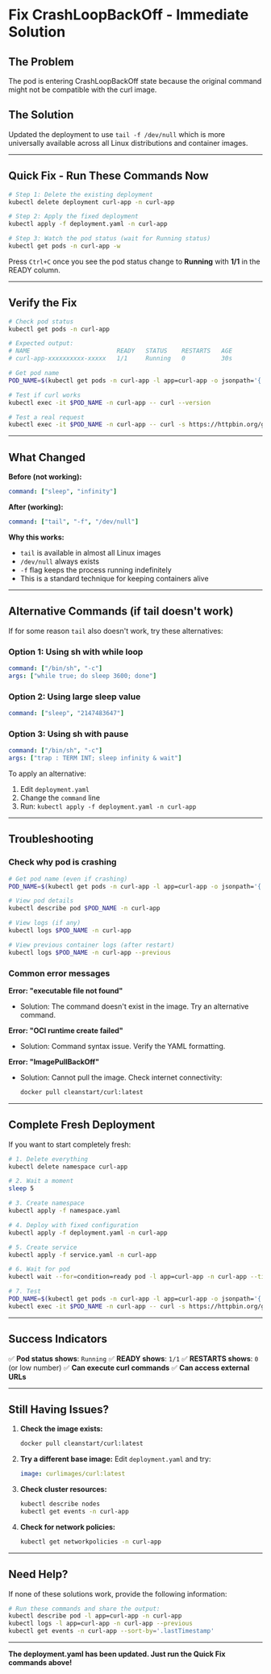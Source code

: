 # Fix CrashLoopBackOff - Immediate Solution

## The Problem
The pod is entering CrashLoopBackOff state because the original command might not be compatible with the curl image.

## The Solution
Updated the deployment to use `tail -f /dev/null` which is more universally available across all Linux distributions and container images.

---

## Quick Fix - Run These Commands Now

```bash
# Step 1: Delete the existing deployment
kubectl delete deployment curl-app -n curl-app

# Step 2: Apply the fixed deployment
kubectl apply -f deployment.yaml -n curl-app

# Step 3: Watch the pod status (wait for Running status)
kubectl get pods -n curl-app -w
```

Press `Ctrl+C` once you see the pod status change to **Running** with **1/1** in the READY column.

---

## Verify the Fix

```bash
# Check pod status
kubectl get pods -n curl-app

# Expected output:
# NAME                        READY   STATUS    RESTARTS   AGE
# curl-app-xxxxxxxxxx-xxxxx   1/1     Running   0          30s

# Get pod name
POD_NAME=$(kubectl get pods -n curl-app -l app=curl-app -o jsonpath='{.items[0].metadata.name}')

# Test if curl works
kubectl exec -it $POD_NAME -n curl-app -- curl --version

# Test a real request
kubectl exec -it $POD_NAME -n curl-app -- curl -s https://httpbin.org/get
```

---

## What Changed

**Before (not working):**
```yaml
command: ["sleep", "infinity"]
```

**After (working):**
```yaml
command: ["tail", "-f", "/dev/null"]
```

**Why this works:**
- `tail` is available in almost all Linux images
- `/dev/null` always exists
- `-f` flag keeps the process running indefinitely
- This is a standard technique for keeping containers alive

---

## Alternative Commands (if tail doesn't work)

If for some reason `tail` also doesn't work, try these alternatives:

### Option 1: Using sh with while loop
```yaml
command: ["/bin/sh", "-c"]
args: ["while true; do sleep 3600; done"]
```

### Option 2: Using large sleep value
```yaml
command: ["sleep", "2147483647"]
```

### Option 3: Using sh with pause
```yaml
command: ["/bin/sh", "-c"]
args: ["trap : TERM INT; sleep infinity & wait"]
```

To apply an alternative:
1. Edit `deployment.yaml`
2. Change the `command` line
3. Run: `kubectl apply -f deployment.yaml -n curl-app`

---

## Troubleshooting

### Check why pod is crashing

```bash
# Get pod name (even if crashing)
POD_NAME=$(kubectl get pods -n curl-app -l app=curl-app -o jsonpath='{.items[0].metadata.name}')

# View pod details
kubectl describe pod $POD_NAME -n curl-app

# View logs (if any)
kubectl logs $POD_NAME -n curl-app

# View previous container logs (after restart)
kubectl logs $POD_NAME -n curl-app --previous
```

### Common error messages

**Error: "executable file not found"**
- Solution: The command doesn't exist in the image. Try an alternative command.

**Error: "OCI runtime create failed"**
- Solution: Command syntax issue. Verify the YAML formatting.

**Error: "ImagePullBackOff"**
- Solution: Cannot pull the image. Check internet connectivity:
  ```bash
  docker pull cleanstart/curl:latest
  ```

---

## Complete Fresh Deployment

If you want to start completely fresh:

```bash
# 1. Delete everything
kubectl delete namespace curl-app

# 2. Wait a moment
sleep 5

# 3. Create namespace
kubectl apply -f namespace.yaml

# 4. Deploy with fixed configuration
kubectl apply -f deployment.yaml -n curl-app

# 5. Create service
kubectl apply -f service.yaml -n curl-app

# 6. Wait for pod
kubectl wait --for=condition=ready pod -l app=curl-app -n curl-app --timeout=120s

# 7. Test
POD_NAME=$(kubectl get pods -n curl-app -l app=curl-app -o jsonpath='{.items[0].metadata.name}')
kubectl exec -it $POD_NAME -n curl-app -- curl -s https://httpbin.org/get
```

---

## Success Indicators

✅ **Pod status shows**: `Running`
✅ **READY shows**: `1/1`
✅ **RESTARTS shows**: `0` (or low number)
✅ **Can execute curl commands**
✅ **Can access external URLs**

---

## Still Having Issues?

1. **Check the image exists:**
   ```bash
   docker pull cleanstart/curl:latest
   ```

2. **Try a different base image:**
   Edit `deployment.yaml` and try:
   ```yaml
   image: curlimages/curl:latest
   ```

3. **Check cluster resources:**
   ```bash
   kubectl describe nodes
   kubectl get events -n curl-app
   ```

4. **Check for network policies:**
   ```bash
   kubectl get networkpolicies -n curl-app
   ```

---

## Need Help?

If none of these solutions work, provide the following information:

```bash
# Run these commands and share the output:
kubectl describe pod -l app=curl-app -n curl-app
kubectl logs -l app=curl-app -n curl-app --previous
kubectl get events -n curl-app --sort-by='.lastTimestamp'
```

---

**The deployment.yaml has been updated. Just run the Quick Fix commands above!**


